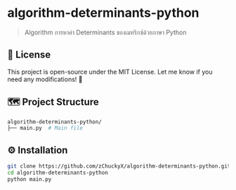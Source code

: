 # algorithm-determinants-python

> Algorithm การหาค่า Determinants ของเมทริกซ์ด้วยภาษา Python

## 📜 License

This project is open-source under the MIT License. Let me know if you need any modifications! 🚀

## 🗺️ Project Structure

```bash
algorithm-determinants-python/
├── main.py  # Main file
```

## ⚙️ Installation

```bash
git clone https://github.com/zChuckyX/algorithm-determinants-python.git
cd algorithm-determinants-python
python main.py
